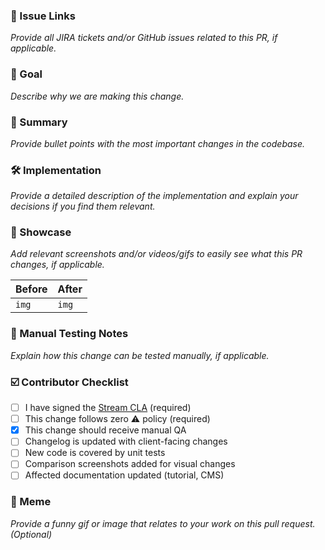 ### 🔗 Issue Links

_Provide all JIRA tickets and/or GitHub issues related to this PR, if applicable._

### 🎯 Goal

_Describe why we are making this change._

### 📝 Summary

_Provide bullet points with the most important changes in the codebase._

### 🛠 Implementation

_Provide a detailed description of the implementation and explain your decisions if you find them relevant._

### 🎨 Showcase

_Add relevant screenshots and/or videos/gifs to easily see what this PR changes, if applicable._

|  Before  |  After  |
| -------- | ------- |
|  `img`   |  `img`  |

### 🧪 Manual Testing Notes

_Explain how this change can be tested manually, if applicable._

### ☑️ Contributor Checklist

- [ ] I have signed the [Stream CLA](https://docs.google.com/forms/d/e/1FAIpQLScFKsKkAJI7mhCr7K9rEIOpqIDThrWxuvxnwUq2XkHyG154vQ/viewform) (required)
- [ ] This change follows zero ⚠️ policy (required)
- [x] This change should receive manual QA
- [ ] Changelog is updated with client-facing changes
- [ ] New code is covered by unit tests
- [ ] Comparison screenshots added for visual changes
- [ ] Affected documentation updated (tutorial, CMS)

### 🎁 Meme

_Provide a funny gif or image that relates to your work on this pull request. (Optional)_
